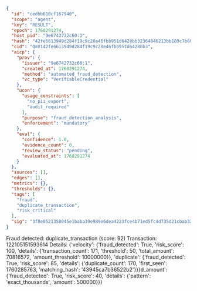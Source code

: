 ```json
{
  "id": "cedbb610cf167940",
  "scope": "agent",
  "key": "RESULT",
  "epoch": 1760291274,
  "host_pid": "9e6742732c60:1",
  "hash": "42fe6613949d284f19c9c28e46fbb951d6428bb32364846213bb189c7b60ecdf",
  "cid": "QmV142fe6613949d284f19c9c28e46fbb951d6428bb3",
  "aicp": {
    "prov": {
      "issuer": "9e6742732c60:1",
      "created_at": 1760291274,
      "method": "automated_fraud_detection",
      "vc_type": "VerifiableCredential"
    },
    "ucon": {
      "usage_constraints": [
        "no_pii_export",
        "audit_required"
      ],
      "purpose": "fraud_detection_analysis",
      "enforcement": "mandatory"
    },
    "eval": {
      "confidence": 1.0,
      "evidence_count": 0,
      "review_status": "pending",
      "evaluated_at": 1760291274
    }
  },
  "sources": [],
  "edges": [],
  "metrics": {},
  "thresholds": {},
  "tags": [
    "fraud",
    "duplicate_transaction",
    "risk_critical"
  ],
  "sig": "3f8e0521358045e1baba39e989e6dea4223fce4b71ed5fc4d735d21cbab3364b"
}
```

Fraud detected: duplicate_transaction (score: 92)
Transaction: 122105151593614
Details: {'velocity': {'fraud_detected': True, 'risk_score': 100, 'details': {'transaction_count': 171, 'threshold': 50, 'total_amount': 70816572, 'amount_threshold': 10000000}}, 'duplicate': {'fraud_detected': True, 'risk_score': 85, 'details': {'duplicate_count': 170, 'first_seen': 1760285763, 'matching_hash': '43945ca7b36522b2'}}}d_amount': {'fraud_detected': True, 'risk_score': 40, 'details': {'pattern': 'exact_thousands', 'amount': 500000}}}
